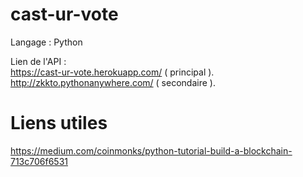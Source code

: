 # cast-ur-vote

Langage : Python

Lien de l'API : </br>
https://cast-ur-vote.herokuapp.com/ ( principal ).
http://zkkto.pythonanywhere.com/ ( secondaire ).

# Liens utiles
https://medium.com/coinmonks/python-tutorial-build-a-blockchain-713c706f6531
